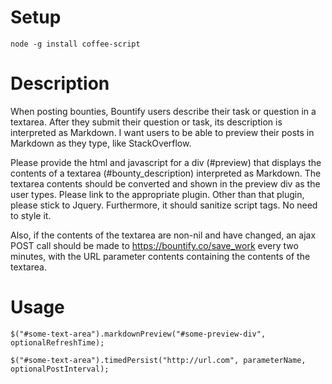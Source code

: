# Setup
```
node -g install coffee-script
```
# Description
When posting bounties, Bountify users describe their task or question in a textarea. After they submit their question or task, its description is interpreted as Markdown. I want users to be able to preview their posts in Markdown as they type, like StackOverflow.

Please provide the html and javascript for a div (#preview) that displays the contents of a textarea (#bounty_description) interpreted as Markdown. The textarea contents should be converted and shown in the preview div as the user types. Please link to the appropriate plugin. Other than that plugin, please stick to Jquery. Furthermore, it should sanitize script tags. No need to style it.

Also, if the contents of the textarea are non-nil and have changed, an ajax POST call should be made to https://bountify.co/save_work every two minutes, with the URL parameter contents containing the contents of the textarea.
# Usage
```
$("#some-text-area").markdownPreview("#some-preview-div", optionalRefreshTime);

$("#some-text-area").timedPersist("http://url.com", parameterName, optionalPostInterval);
```